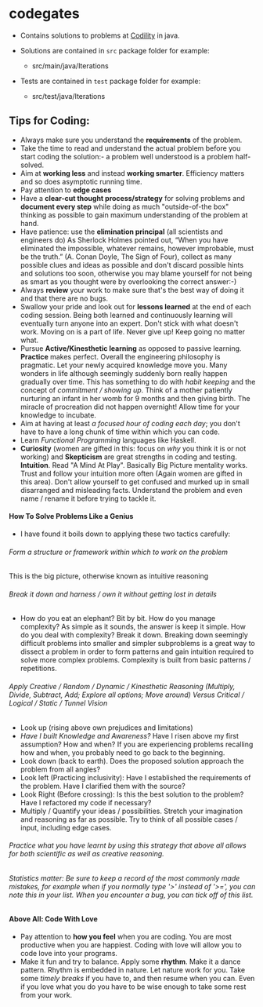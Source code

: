 # codegates

* Contains solutions to problems at [Codility](https://app.codility.com) in java.
 
* Solutions are contained in `src` package folder for example:

  * src/main/java/Iterations

* Tests are contained in `test` package folder for example:

  *  src/test/java/Iterations

## Tips for Coding:
  * Always make sure you understand the **requirements** of the problem.
  * Take the time to read and understand the actual problem before you start coding the solution:- a problem well understood is a problem half-solved.
  * Aim at **working less** and instead **working smarter**. Efficiency matters and so does asymptotic running time.
  * Pay attention to **edge cases**
  * Have a **clear-cut thought process/strategy** for solving problems and **document every step** while doing as much "outside-of-the box" thinking as possible to gain maximum understanding of the problem at hand.
  * Have patience: use the **elimination principal** (all scientists and engineers do) As Sherlock Holmes pointed out, “When you have eliminated the impossible, whatever remains, however improbable, must be the truth.” (A. Conan Doyle, The Sign of Four), collect as many possible clues and ideas as possible and don't discard possible hints and solutions too soon, otherwise you may blame yourself for not being as smart as you thought were by overlooking the correct answer:-) 
  * Always **review** your work to make sure that's the best way of doing it and that there are no bugs.
  * Swallow your pride and look out for **lessons learned** at the end of each coding session.  Being both learned and continuously learning will eventually turn anyone into an expert. Don't stick with what doesn't work. Moving on is a part of life. Never give up! Keep going no matter what.
  * Pursue **Active/Kinesthetic learning** as opposed to passive learning. **Practice** makes perfect. Overall the engineering philosophy is pragmatic. Let your newly acquired knowledge move you. Many wonders in life although seemingly suddenly born really happen gradually over time. This has something to do with *habit keeping* and the concept of *commitment / showing up*. Think of a mother patiently nurturing an infant in her womb for 9 months and then giving birth. The miracle of procreation did not happen overnight! Allow time for your knowledge to incubate.
  * Aim at having at least *a focused hour of coding each day*; you don't have to have a long chunk of time within which you can code.
  * Learn *Functional Programming* languages like Haskell.
  * **Curiosity** (women are gifted in this: focus on *why* you think it is or not working) and **Skepticism** are great strengths in coding and testing.
  **Intuition**. Read "A Mind At Play". Basically Big Picture mentality works. Trust and follow your intuition more often (Again women are gifted in this area). Don't allow yourself to get confused and murked up in small disarranged and misleading facts. Understand the problem and even name / rename it before trying to tackle it.

#### How To Solve Problems Like a Genius
* I have found it boils down to applying these two tactics carefully:
###### Form a structure or framework within which to work on the problem
This is the big picture, otherwise known as intuitive reasoning
###### Break it down and harness / own it without getting lost in details
* How do you eat an elephant? Bit by bit. How do you manage complexity? As simple as it sounds, the answer is keep it simple. How do you deal with complexity? Break it down. Breaking down seemingly difficult problems into smaller and simpler subproblems is a great way to dissect a problem in order to form patterns and gain intuition required to solve more complex problems. Complexity is built from basic patterns / repetitions. 
###### Apply Creative / Random / Dynamic / Kinesthetic Reasoning (Multiply, Divide, Subtract, Add; Explore all options; Move around) Versus Critical / Logical / Static / Tunnel Vision
* Look up (rising above own prejudices and limitations) 
* *Have I built Knowledge and Awareness?* Have I risen above my first assumption? How and when? If you are experiencing problems recalling how and when, you probably need to go back to the beginning.
* Look down (back to earth). Does the proposed solution approach the problem from all angles?
* Look left (Practicing inclusivity): Have I established the requirements of the problem. Have I clarified them with the source?
* Look Right (Before crossing): Is this the best solution to the problem? Have I refactored my code if necessary?
* Multiply / Quantify your ideas / possibilities. Stretch your imagination and reasoning as far as possible. Try to think of all possible cases / input, including edge cases.
###### Practice what you have learnt by using this strategy that above all allows for both scientific as well as creative reasoning.
###### Statistics matter: Be sure to keep a record of the most commonly made mistakes, for example when if you normally type '>' instead of '>=', you can note this in your list. When you encounter a bug, you can tick off of this list.

#### Above All: Code With Love
* Pay attention to **how you feel** when you are coding. You are most productive when you are happiest. Coding with love will allow you to code love into your programs. 
* Make it fun and try to balance. Apply some **rhythm**. Make it a dance pattern. Rhythm is embedded in nature. Let nature work for you. Take some *timely breaks* if you have to, and then resume when you can. Even if you love what you do you have to be wise enough to take some rest from your work.
